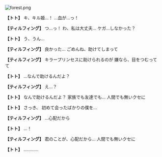 
![forest.png](../images/backgrounds/forest.png)

**【トト】**
キ、キル姫…！
…血が…っ！

**【ティルフィング】**
つ…っ！
わ、私は大丈夫…
ケガ…しなかった？

**【トト】**
う、うん…

**【ティルフィング】**
良かった…
ごめんね、助けてしまって

**【ティルフィング】**
キラープリンセスに助けられるのが
嫌なら、目をつむってて

**【トト】**
…なんで助けるんだよ？

**【ティルフィング】**
え…？

**【トト】**
なんで助けるんだよ？
家族でも友達でも…
人間でも無いクセに

**【トト】**
さっき、
初めて会ったばかりの僕を…

**【ティルフィング】**
…心配だから

**【トト】**
…！

**【ティルフィング】**
君のことが、心配だから…
人間でも無いクセに

**【トト】**
…………